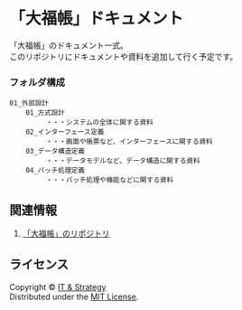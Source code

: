 「大福帳」ドキュメント
======================
「大福帳」のドキュメント一式。  
このリポジトリにドキュメントや資料を追加して行く予定です。

### フォルダ構成 ###
    01_外部設計
        01_方式設計 
             ・・・システムの全体に関する資料
        02_インターフェース定義
             ・・・画面や帳票など、インターフェースに関する資料
        03_データ構造定義
             ・・・データモデルなど、データ構造に関する資料
        04_バッチ処理定義
             ・・・バッチ処理や機能などに関する資料

 
関連情報
--------

1. [「大福帳」のリポジトリ](https://github.com/suzuki-takashi/daifukucho/ "「大福帳」のリポジトリ")
  
  
ライセンス
----------
Copyright &copy; [IT & Strategy](http://suzukitakashi.net/)  
Distributed under the [MIT License][mit].
 
[MIT]: http://www.opensource.org/licenses/mit-license.php
